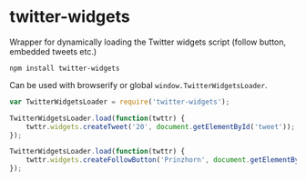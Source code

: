 # twitter-widgets
Wrapper for dynamically loading the Twitter widgets script (follow button, embedded tweets etc.)

```
npm install twitter-widgets
```

Can be used with browserify or global `window.TwitterWidgetsLoader`.


```js
var TwitterWidgetsLoader = require('twitter-widgets');

TwitterWidgetsLoader.load(function(twttr) {
	twttr.widgets.createTweet('20', document.getElementById('tweet'));
});

TwitterWidgetsLoader.load(function(twttr) {
	twttr.widgets.createFollowButton('Prinzhorn', document.getElementById('follow'));
});
```